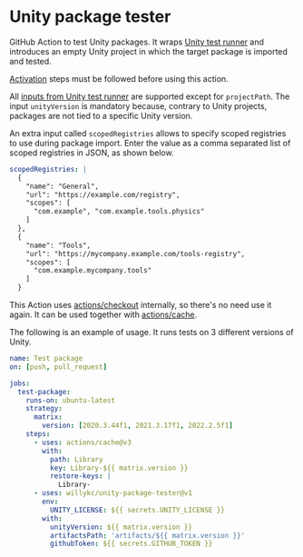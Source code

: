 # Unity package tester

GitHub Action to test Unity packages. It wraps [Unity test runner](https://github.com/game-ci/unity-test-runner) and introduces an empty Unity project in which the target package is imported and tested.

[Activation](https://game.ci/docs/github/activation) steps must be followed before using this action.

All [inputs from Unity test runner](https://game.ci/docs/github/test-runner) are supported except for `projectPath`. The input `unityVersion` is mandatory because, contrary to Unity projects, packages are not tied to a specific Unity version.

An extra input called `scopedRegistries` allows to specify scoped registries to use during package import. Enter the value as a comma separated list of scoped registries in JSON, as shown below.

```yaml
scopedRegistries: |
  {
    "name": "General",
    "url": "https://example.com/registry",
    "scopes": [
      "com.example", "com.example.tools.physics"
    ]
  },
  {
    "name": "Tools",
    "url": "https://mycompany.example.com/tools-registry",
    "scopes": [
      "com.example.mycompany.tools"
    ]
  }
```

This Action uses [actions/checkout](https://github.com/actions/checkout) internally, so there's no need use it again. It can be used together with [actions/cache](https://github.com/actions/cache).

The following is an example of usage. It runs tests on 3 different versions of Unity.

```yaml
name: Test package
on: [push, pull_request]

jobs:
  test-package:
    runs-on: ubuntu-latest
    strategy:
      matrix:
        version: [2020.3.44f1, 2021.3.17f1, 2022.2.5f1]
    steps:
      - uses: actions/cache@v3
        with:
          path: Library
          key: Library-${{ matrix.version }}
          restore-keys: |
            Library-
      - uses: willykc/unity-package-tester@v1
        env:
          UNITY_LICENSE: ${{ secrets.UNITY_LICENSE }}
        with:
          unityVersion: ${{ matrix.version }}
          artifactsPath: 'artifacts/${{ matrix.version }}'
          githubToken: ${{ secrets.GITHUB_TOKEN }}
```